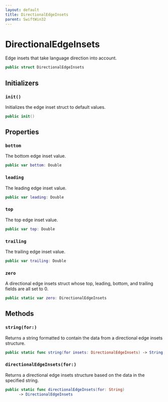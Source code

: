 ```yaml
---
layout: default
title: DirectionalEdgeInsets
parent: SwiftWin32
---
```

# DirectionalEdgeInsets

Edge insets that take language direction into account.

``` swift
public struct DirectionalEdgeInsets 
```

## Initializers

### `init()`

Initializes the edge inset struct to default values.

``` swift
public init() 
```

## Properties

### `bottom`

The bottom edge inset value.

``` swift
public var bottom: Double
```

### `leading`

The leading edge inset value.

``` swift
public var leading: Double
```

### `top`

The top edge inset value.

``` swift
public var top: Double
```

### `trailing`

The trailing edge inset value.

``` swift
public var trailing: Double
```

### `zero`

A directional edge insets struct whose top, leading, bottom, and trailing
fields are all set to 0.

``` swift
public static var zero: DirectionalEdgeInsets 
```

## Methods

### `string(for:)`

Returns a string formatted to contain the data from a directional edge
insets structure.

``` swift
public static func string(for insets: DirectionalEdgeInsets) -> String 
```

### `directionalEdgeInsets(for:)`

Returns a directional edge insets structure based on the data in the
specified string.

``` swift
public static func directionalEdgeInsets(for: String)
      -> DirectionalEdgeInsets 
```
